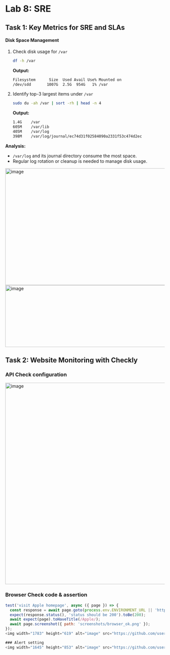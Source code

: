 # Lab 8: SRE 

## Task 1: Key Metrics for SRE and SLAs

#### Disk Space Management

1. Check disk usage for `/var`  
   ```bash
   df -h /var
   ```
   **Output:**  
   ```bash
   Filesystem      Size  Used Avail Use% Mounted on
   /dev/sdd       1007G  2.5G  954G   1% /var
   ```

2. Identify top-3 largest items under `/var`  
   ```bash
   sudo du -ah /var | sort -rh | head -n 4
   ```
   **Output:**  
   ```bash
   1.4G    /var
   605M    /var/lib
   405M    /var/log
   398M    /var/log/journal/ec74d31f02584090a2331f53c474d2ec
   ```

**Analysis:**  
- `/var/log` and its journal directory consume the most space.  
- Regular log rotation or cleanup is needed to manage disk usage.
<img width="1600" height="370" alt="image" src="https://github.com/user-attachments/assets/52d09e05-6c61-4a39-87b9-d3a35325bcc7" />

<img width="1045" height="196" alt="image" src="https://github.com/user-attachments/assets/f45e81fe-3327-4b23-86db-8004f2033982" />


## Task 2: Website Monitoring with Checkly

### API Check configuration
<img width="1310" height="638" alt="image" src="https://github.com/user-attachments/assets/b20ec589-e5b2-48ea-a9b7-dc99cbeb8641" />


### Browser Check code & assertion
```js
test('visit Apple homepage', async ({ page }) => {
  const response = await page.goto(process.env.ENVIRONMENT_URL || 'https://www.apple.com/');
  expect(response.status(), 'status should be 200').toBe(200);
  await expect(page).toHaveTitle(/Apple/);
  await page.screenshot({ path: 'screenshots/browser_ok.png' });
});
<img width="1783" height="619" alt="image" src="https://github.com/user-attachments/assets/26da430b-9073-4635-af47-ac97fd9f4793" />

### Alert setting
<img width="1645" height="853" alt="image" src="https://github.com/user-attachments/assets/7ba0249c-04dc-448b-a2a8-20fcbbe6b5db" />

